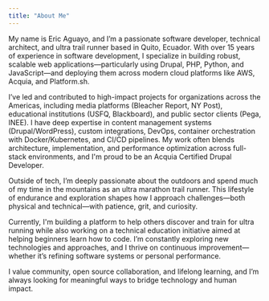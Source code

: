 ```yaml
---
title: "About Me"
---
```


My name is Eric Aguayo, and I’m a passionate software developer, technical architect, and ultra trail runner based in Quito, Ecuador. With over 15 years of experience in software development, I specialize in building robust, scalable web applications—particularly using Drupal, PHP, Python, and JavaScript—and deploying them across modern cloud platforms like AWS, Acquia, and Platform.sh.

I’ve led and contributed to high-impact projects for organizations across the Americas, including media platforms (Bleacher Report, NY Post), educational institutions (USFQ, Blackboard), and public sector clients (Pega, INEE). I have deep expertise in content management systems (Drupal/WordPress), custom integrations, DevOps, container orchestration with Docker/Kubernetes, and CI/CD pipelines. My work often blends architecture, implementation, and performance optimization across full-stack environments, and I'm proud to be an Acquia Certified Drupal Developer.

Outside of tech, I’m deeply passionate about the outdoors and spend much of my time in the mountains as an ultra marathon trail runner. This lifestyle of endurance and exploration shapes how I approach challenges—both physical and technical—with patience, grit, and curiosity.

Currently, I'm building a platform to help others discover and train for ultra running while also working on a technical education initiative aimed at helping beginners learn how to code. I’m constantly exploring new technologies and approaches, and I thrive on continuous improvement—whether it’s refining software systems or personal performance.

I value community, open source collaboration, and lifelong learning, and I’m always looking for meaningful ways to bridge technology and human impact.